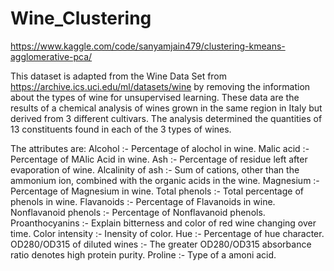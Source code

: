 # Wine_Clustering
https://www.kaggle.com/code/sanyamjain479/clustering-kmeans-agglomerative-pca/

This dataset is adapted from the Wine Data Set from https://archive.ics.uci.edu/ml/datasets/wine by removing the information about the types of wine for unsupervised learning. These data are the results of a chemical analysis of wines grown in the same region in Italy but derived from 3 different cultivars. The analysis determined the quantities of 13 constituents found in each of the 3 types of wines.

The attributes are:
Alcohol :- Percentage of alochol in wine.
Malic acid :- Percentage of MAlic Acid in wine.
Ash :- Percentage of residue left after evaporation of wine.
Alcalinity of ash :- Sum of cations, other than the ammonium ion, combined with the organic acids in the wine.
Magnesium :- Percentage of Magnesium in wine.
Total phenols :- Total percentage of phenols in wine.
Flavanoids :- Percentage of Flavanoids in wine.
Nonflavanoid phenols :- Percentage of Nonflavanoid phenols.
Proanthocyanins :- Explain bitterness and color of red wine changing over time.
Color intensity :- Inensity of color.
Hue :- Percentage of hue character.
OD280/OD315 of diluted wines :- The greater OD280/OD315 absorbance ratio denotes high protein purity.
Proline :- Type of a amoni acid.
